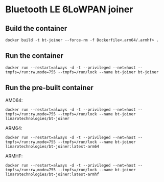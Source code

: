 # Bluetooth LE 6LoWPAN joiner

## Build the container

```
docker build -t bt-joiner --force-rm -f Dockerfile<.arm64/.armhf> .
```

## Run the container

```
docker run --restart=always -d -t --privileged --net=host --tmpfs=/run:rw,mode=755 --tmpfs=/run/lock --name bt-joiner bt-joiner
```

## Run the pre-built container

AMD64:

```
docker run --restart=always -d -t --privileged --net=host --tmpfs=/run:rw,mode=755 --tmpfs=/run/lock --name bt-joiner linarotechnologies/bt-joiner
```

ARM64:

```
docker run --restart=always -d -t --privileged --net=host --tmpfs=/run:rw,mode=755 --tmpfs=/run/lock --name bt-joiner linarotechnologies/bt-joiner:latest-arm64
```

ARMHF:

```
docker run --restart=always -d -t --privileged --net=host --tmpfs=/run:rw,mode=755 --tmpfs=/run/lock --name bt-joiner linarotechnologies/bt-joiner:latest-armhf
```
